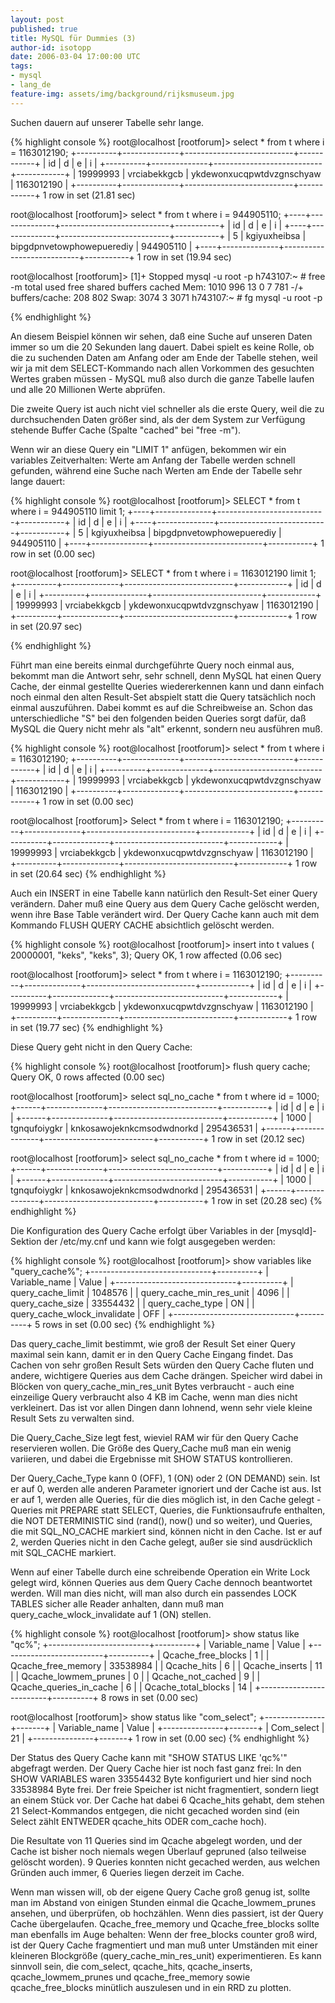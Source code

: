```yaml
---
layout: post
published: true
title: MySQL für Dummies (3)
author-id: isotopp
date: 2006-03-04 17:00:00 UTC
tags:
- mysql
- lang_de
feature-img: assets/img/background/rijksmuseum.jpg
---
```

Suchen dauern auf unserer Tabelle sehr lange.


{% highlight console %}
root@localhost [rootforum]> select \* from t where i = 1163012190;
+----------+--------------+---------------------------+------------+
| id       | d            | e                         | i          |
+----------+--------------+---------------------------+------------+
| 19999993 | vrciabekkgcb | ykdewonxucqpwtdvzgnschyaw | 1163012190 |
+----------+--------------+---------------------------+------------+
1 row in set (21.81 sec)

root@localhost [rootforum]> select \* from t where i = 944905110;
+----+--------------+---------------------------+-----------+
| id | d            | e                         | i         |
+----+--------------+---------------------------+-----------+
|  5 | kgiyuxheibsa | bipgdpnvetowphowepuerediy | 944905110 |
+----+--------------+---------------------------+-----------+
1 row in set (19.94 sec)

root@localhost [rootforum]>
[1]+  Stopped                 mysql -u root -p
h743107:~ # free -m
             total       used       free     shared    buffers     cached
Mem:          1010        996         13          0          7        781
-/+ buffers/cache:        208        802
Swap:         3074          3       3071
h743107:~ # fg
mysql -u root -p

{% endhighlight %}



An diesem Beispiel können wir sehen, daß eine Suche auf unseren Daten immer so um die 20 Sekunden lang dauert. Dabei spielt es keine Rolle, ob die zu suchenden Daten am Anfang oder am Ende der Tabelle stehen, weil wir ja mit dem SELECT-Kommando nach allen Vorkommen des gesuchten Wertes graben müssen - MySQL muß also durch die ganze Tabelle laufen und alle 20 Millionen Werte abprüfen.

Die zweite Query ist auch nicht viel schneller als die erste Query, weil die zu durchsuchenden Daten größer sind, als der dem System zur Verfügung stehende Buffer Cache (Spalte "cached" bei "free -m").

Wenn wir an diese Query ein "LIMIT 1" anfügen, bekommen wir ein variables Zeitverhalten: Werte am Anfang der Tabelle werden schnell gefunden, während eine Suche nach Werten am Ende der Tabelle sehr lange dauert:


{% highlight console %}
root@localhost [rootforum]> SELECT \* from t where i = 944905110 limit 1;
+----+--------------+---------------------------+-----------+
| id | d            | e                         | i         |
+----+--------------+---------------------------+-----------+
|  5 | kgiyuxheibsa | bipgdpnvetowphowepuerediy | 944905110 |
+----+--------------+---------------------------+-----------+
1 row in set (0.00 sec)

root@localhost [rootforum]> SELECT \* from t where i = 1163012190 limit 1;
+----------+--------------+---------------------------+------------+
| id       | d            | e                         | i          |
+----------+--------------+---------------------------+------------+
| 19999993 | vrciabekkgcb | ykdewonxucqpwtdvzgnschyaw | 1163012190 |
+----------+--------------+---------------------------+------------+
1 row in set (20.97 sec)

{% endhighlight %}


Führt man eine bereits einmal durchgeführte Query noch einmal aus, bekommt man die Antwort sehr, sehr schnell, denn MySQL hat einen Query Cache, der einmal gestellte Queries wiedererkennen kann und dann einfach noch einmal den alten Result-Set abspielt statt die Query tatsächlich noch einmal auszuführen. Dabei kommt es auf die Schreibweise an. Schon das unterschiedliche "S" bei den folgenden beiden Queries sorgt dafür, daß MySQL die Query nicht mehr als "alt" erkennt, sondern neu ausführen muß.


{% highlight console %}
root@localhost [rootforum]> select \* from t where i = 1163012190;
+----------+--------------+---------------------------+------------+
| id       | d            | e                         | i          |
+----------+--------------+---------------------------+------------+
| 19999993 | vrciabekkgcb | ykdewonxucqpwtdvzgnschyaw | 1163012190 |
+----------+--------------+---------------------------+------------+
1 row in set (0.00 sec)

root@localhost [rootforum]> Select \* from t where i = 1163012190;
+----------+--------------+---------------------------+------------+
| id       | d            | e                         | i          |
+----------+--------------+---------------------------+------------+
| 19999993 | vrciabekkgcb | ykdewonxucqpwtdvzgnschyaw | 1163012190 |
+----------+--------------+---------------------------+------------+
1 row in set (20.64 sec)
{% endhighlight %}


Auch ein INSERT in eine Tabelle kann natürlich den Result-Set einer Query verändern. Daher muß eine Query aus dem Query Cache gelöscht werden, wenn ihre Base Table verändert wird. Der Query Cache kann auch mit dem Kommando FLUSH QUERY CACHE absichtlich gelöscht werden.


{% highlight console %}
root@localhost [rootforum]> insert into t values ( 20000001, "keks", "keks", 3);
Query OK, 1 row affected (0.06 sec)

root@localhost [rootforum]> select \* from t where i = 1163012190;
+----------+--------------+---------------------------+------------+
| id       | d            | e                         | i          |
+----------+--------------+---------------------------+------------+
| 19999993 | vrciabekkgcb | ykdewonxucqpwtdvzgnschyaw | 1163012190 |
+----------+--------------+---------------------------+------------+
1 row in set (19.77 sec)
{% endhighlight %}


Diese Query geht nicht in den Query Cache:


{% highlight console %}
root@localhost [rootforum]> flush query cache;
Query OK, 0 rows affected (0.00 sec)

root@localhost [rootforum]> select sql_no_cache \* from t where id = 1000;
+------+--------------+---------------------------+-----------+
| id   | d            | e                         | i         |
+------+--------------+---------------------------+-----------+
| 1000 | tgnqufoiygkr | knkosawojeknkcmsodwdnorkd | 295436531 |
+------+--------------+---------------------------+-----------+
1 row in set (20.12 sec)

root@localhost [rootforum]> select sql_no_cache \* from t where id = 1000;
+------+--------------+---------------------------+-----------+
| id   | d            | e                         | i         |
+------+--------------+---------------------------+-----------+
| 1000 | tgnqufoiygkr | knkosawojeknkcmsodwdnorkd | 295436531 |
+------+--------------+---------------------------+-----------+
1 row in set (20.28 sec)
{% endhighlight %}


Die Konfiguration des Query Cache erfolgt über Variables in der [mysqld]-Sektion der /etc/my.cnf und kann wie folgt ausgegeben werden:


{% highlight console %}
root@localhost [rootforum]> show variables like "query_cache%";
+------------------------------+----------+
| Variable_name                | Value    |
+------------------------------+----------+
| query_cache_limit            | 1048576  |
| query_cache_min_res_unit     | 4096     |
| query_cache_size             | 33554432 |
| query_cache_type             | ON       |
| query_cache_wlock_invalidate | OFF      |
+------------------------------+----------+
5 rows in set (0.00 sec)
{% endhighlight %}


Das query_cache_limit bestimmt, wie groß der Result Set einer Query maximal sein kann, damit er in den Query Cache Eingang findet. Das Cachen von sehr großen Result Sets würden den Query Cache fluten und andere, wichtigere Queries aus dem Cache drängen. Speicher wird dabei in Blöcken von query_cache_min_res_unit Bytes verbraucht - auch eine einzeilige Query verbraucht also 4 KB im Cache, wenn man dies nicht verkleinert. Das ist vor allen Dingen dann lohnend, wenn sehr viele kleine Result Sets zu verwalten sind.

Die Query_Cache_Size legt fest, wieviel RAM wir für den Query Cache reservieren wollen. Die Größe des Query_Cache muß man ein wenig variieren, und dabei die Ergebnisse mit SHOW STATUS kontrollieren.

Der Query_Cache_Type kann 0 (OFF), 1 (ON) oder 2 (ON DEMAND) sein. Ist er auf 0, werden alle anderen Parameter ignoriert und der Cache ist aus. Ist er auf 1, werden alle Queries, für die dies möglich ist, in den Cache gelegt - Queries mit PREPARE statt SELECT, Queries, die Funktionsaufrufe enthalten, die NOT DETERMINISTIC sind (rand(), now() und so weiter), und Queries, die mit SQL_NO_CACHE markiert sind, können nicht in den Cache. Ist er auf 2, werden Queries nicht in den Cache gelegt, außer sie sind ausdrücklich mit SQL_CACHE markiert.

Wenn auf einer Tabelle durch eine schreibende Operation ein Write Lock gelegt wird, können Queries aus dem Query Cache dennoch beantwortet werden. Will man dies nicht, will man also durch ein passendes LOCK TABLES sicher alle Reader anhalten, dann muß man query_cache_wlock_invalidate auf 1 (ON) stellen.


{% highlight console %}
root@localhost [rootforum]> show status like "qc%";
+-------------------------+----------+
| Variable_name           | Value    |
+-------------------------+----------+
| Qcache_free_blocks      | 1        |
| Qcache_free_memory      | 33538984 |
| Qcache_hits             | 6        |
| Qcache_inserts          | 11       |
| Qcache_lowmem_prunes    | 0        |
| Qcache_not_cached       | 9        |
| Qcache_queries_in_cache | 6        |
| Qcache_total_blocks     | 14       |
+-------------------------+----------+
8 rows in set (0.00 sec)

root@localhost [rootforum]> show status like "com_select";
+---------------+-------+
| Variable_name | Value |
+---------------+-------+
| Com_select    | 21    |
+---------------+-------+
1 row in set (0.00 sec)
{% endhighlight %}


Der Status des Query Cache kann mit "SHOW STATUS LIKE 'qc%'" abgefragt werden. Der Query Cache hier ist noch fast ganz frei: In den SHOW VARIABLES waren 33554432 Byte konfiguriert und hier sind noch 33538984 Byte frei. Der freie Speicher ist nicht fragmentiert, sondern liegt an einem Stück vor. Der Cache hat dabei 6 Qcache_hits gehabt, dem stehen 21 Select-Kommandos entgegen, die nicht gecached worden sind (ein Select zählt ENTWEDER qcache_hits ODER com_cache hoch).

Die Resultate von 11 Queries sind im Qcache abgelegt worden, und der Cache ist bisher noch niemals wegen Überlauf gepruned (also teilweise gelöscht worden). 9 Queries konnten nicht gecached werden, aus welchen Gründen auch immer, 6 Queries liegen derzeit im Cache.

Wenn man wissen will, ob der eigene Query Cache groß genug ist, sollte man im Abstand von einigen Stunden einmal die Qcache_lowmem_prunes ansehen, und überprüfen, ob hochzählen. Wenn dies passiert, ist der Query Cache übergelaufen. Qcache_free_memory und Qcache_free_blocks sollte man ebenfalls im Auge behalten: Wenn der free_blocks counter groß wird, ist der Query Cache fragmentiert und man muß unter Umständen mit einer kleineren Blockgröße (query_cache_min_res_unit) experimentieren. Es kann sinnvoll sein, die com_select, qcache_hits, qcache_inserts, qcache_lowmem_prunes und qcache_free_memory sowie qcache_free_blocks minütlich auszulesen und in ein RRD zu plotten.
